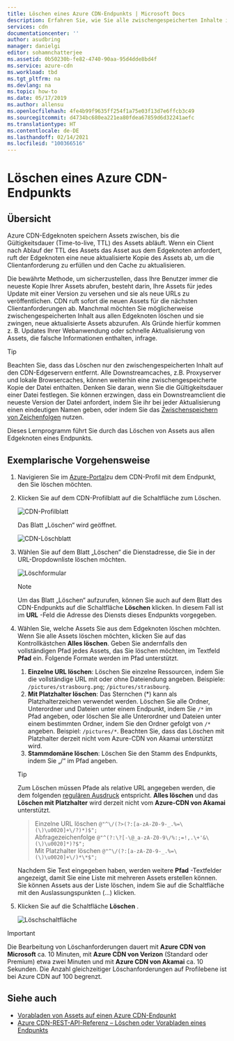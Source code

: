 ```yaml
---
title: Löschen eines Azure CDN-Endpunkts | Microsoft Docs
description: Erfahren Sie, wie Sie alle zwischengespeicherten Inhalte in einem Azure Content Delivery Network-Endpunkt bereinigen. Edgeknoten speichern Ressourcen zwischen, bis ihre Gültigkeitsdauer abläuft.
services: cdn
documentationcenter: ''
author: asudbring
manager: danielgi
editor: sohamnchatterjee
ms.assetid: 0b50230b-fe82-4740-90aa-95d4dde8bd4f
ms.service: azure-cdn
ms.workload: tbd
ms.tgt_pltfrm: na
ms.devlang: na
ms.topic: how-to
ms.date: 05/17/2019
ms.author: allensu
ms.openlocfilehash: 4fe4b99f9635ff254f1a75e03f13d7e6ffcb3c49
ms.sourcegitcommit: d4734bc680ea221ea80fdea67859d6d32241aefc
ms.translationtype: HT
ms.contentlocale: de-DE
ms.lasthandoff: 02/14/2021
ms.locfileid: "100366516"
---
```

# <a name="purge-an-azure-cdn-endpoint"></a>Löschen eines Azure CDN-Endpunkts
## <a name="overview"></a>Übersicht
Azure CDN-Edgeknoten speichern Assets zwischen, bis die Gültigkeitsdauer (Time-to-live, TTL) des Assets abläuft.  Wenn ein Client nach Ablauf der TTL des Assets das Asset aus dem Edgeknoten anfordert, ruft der Edgeknoten eine neue aktualisierte Kopie des Assets ab, um die Clientanforderung zu erfüllen und den Cache zu aktualisieren.

Die bewährte Methode, um sicherzustellen, dass Ihre Benutzer immer die neueste Kopie Ihrer Assets abrufen, besteht darin, Ihre Assets für jedes Update mit einer Version zu versehen und sie als neue URLs zu veröffentlichen.  CDN ruft sofort die neuen Assets für die nächsten Clientanforderungen ab.  Manchmal möchten Sie möglicherweise zwischengespeicherten Inhalt aus allen Edgeknoten löschen und sie zwingen, neue aktualisierte Assets abzurufen.  Als Gründe hierfür kommen z. B. Updates Ihrer Webanwendung oder schnelle Aktualisierung von Assets, die falsche Informationen enthalten, infrage.

> [!TIP]
> Beachten Sie, dass das Löschen nur den zwischengespeicherten Inhalt auf den CDN-Edgeservern entfernt.  Alle Downstreamcaches, z.B. Proxyserver und lokale Browsercaches, können weiterhin eine zwischengespeicherte Kopie der Datei enthalten.  Denken Sie daran, wenn Sie die Gültigkeitsdauer einer Datei festlegen.  Sie können erzwingen, dass ein Downstreamclient die neueste Version der Datei anfordert, indem Sie ihr bei jeder Aktualisierung einen eindeutigen Namen geben, oder indem Sie das [Zwischenspeichern von Zeichenfolgen](cdn-query-string.md) nutzen.  
> 
> 

Dieses Lernprogramm führt Sie durch das Löschen von Assets aus allen Edgeknoten eines Endpunkts.

## <a name="walkthrough"></a>Exemplarische Vorgehensweise
1. Navigieren Sie im [Azure-Portal](https://portal.azure.com)zu dem CDN-Profil mit dem Endpunkt, den Sie löschen möchten.
2. Klicken Sie auf dem CDN-Profilblatt auf die Schaltfläche zum Löschen.
   
    ![CDN-Profilblatt](./media/cdn-purge-endpoint/cdn-profile-blade.png)
   
    Das Blatt „Löschen“ wird geöffnet.
   
    ![CDN-Löschblatt](./media/cdn-purge-endpoint/cdn-purge-blade.png)
3. Wählen Sie auf dem Blatt „Löschen“ die Dienstadresse, die Sie in der URL-Dropdownliste löschen möchten.
   
    ![Löschformular](./media/cdn-purge-endpoint/cdn-purge-form.png)
   
   > [!NOTE]
   > Um das Blatt „Löschen“ aufzurufen, können Sie auch auf dem Blatt des CDN-Endpunkts auf die Schaltfläche **Löschen** klicken.  In diesem Fall ist im **URL** -Feld die Adresse des Diensts dieses Endpunkts vorgegeben.
   > 
   > 
4. Wählen Sie, welche Assets Sie aus dem Edgeknoten löschen möchten.  Wenn Sie alle Assets löschen möchten, klicken Sie auf das Kontrollkästchen **Alles löschen**.  Geben Sie andernfalls den vollständigen Pfad jedes Assets, das Sie löschen möchten, im Textfeld **Pfad** ein. Folgende Formate werden im Pfad unterstützt.
    1. **Einzelne URL löschen**: Löschen Sie einzelne Ressourcen, indem Sie die vollständige URL mit oder ohne Dateiendung angeben. Beispiele: `/pictures/strasbourg.png`; `/pictures/strasbourg`.
    2. **Mit Platzhalter löschen**: Das Sternchen (\*) kann als Platzhalterzeichen verwendet werden. Löschen Sie alle Ordner, Unterordner und Dateien unter einem Endpunkt, indem Sie `/*` im Pfad angeben, oder löschen Sie alle Unterordner und Dateien unter einem bestimmten Ordner, indem Sie den Ordner gefolgt von `/*` angeben. Beispiel: `/pictures/*`.  Beachten Sie, dass das Löschen mit Platzhalter derzeit nicht vom Azure-CDN von Akamai unterstützt wird. 
    3. **Stammdomäne löschen**: Löschen Sie den Stamm des Endpunkts, indem Sie „/“ im Pfad angeben.
   
   > [!TIP]
   > Zum Löschen müssen Pfade als relative URL angegeben werden, die dem folgenden [regulären Ausdruck](/dotnet/standard/base-types/regular-expression-language-quick-reference) entspricht. **Alles löschen** und das **Löschen mit Platzhalter** wird derzeit nicht vom **Azure-CDN von Akamai** unterstützt.
   > > Einzelne URL löschen `@"^\/(?>(?:[a-zA-Z0-9-_.%=\(\)\u0020]+\/?)*)$";`  
   > > Abfragezeichenfolge `@"^(?:\?[-\@_a-zA-Z0-9\/%:;=!,.\+'&\(\)\u0020]*)?$";`  
   > > Mit Platzhalter löschen `@"^\/(?:[a-zA-Z0-9-_.%=\(\)\u0020]+\/)*\*$";` 
   > 
   > Nachdem Sie Text eingegeben haben, werden weitere **Pfad** -Textfelder angezeigt, damit Sie eine Liste mit mehreren Assets erstellen können.  Sie können Assets aus der Liste löschen, indem Sie auf die Schaltfläche mit den Auslassungspunkten (...) klicken.
   > 
5. Klicken Sie auf die Schaltfläche **Löschen** .
   
    ![Löschschaltfläche](./media/cdn-purge-endpoint/cdn-purge-button.png)

> [!IMPORTANT]
> Die Bearbeitung von Löschanforderungen dauert mit **Azure CDN von Microsoft** ca. 10 Minuten, mit **Azure CDN von Verizon** (Standard oder Premium) etwa zwei Minuten und mit **Azure CDN von Akamai** ca. 10 Sekunden.  Die Anzahl gleichzeitiger Löschanforderungen auf Profilebene ist bei Azure CDN auf 100 begrenzt. 
> 
> 

## <a name="see-also"></a>Siehe auch
* [Vorabladen von Assets auf einen Azure CDN-Endpunkt](cdn-preload-endpoint.md)
* [Azure CDN-REST-API-Referenz – Löschen oder Vorabladen eines Endpunkts](/rest/api/cdn/cdn/endpoints)

